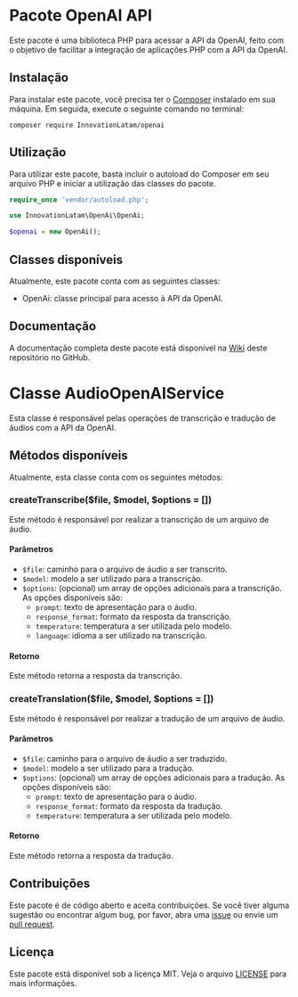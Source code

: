  # Pacote OpenAI API
 
 Este pacote é uma biblioteca PHP para acessar a API da OpenAI, feito com o objetivo de facilitar a integração de aplicações PHP com a API da OpenAI.
 
 ## Instalação
 
 Para instalar este pacote, você precisa ter o [Composer](https://getcomposer.org/) instalado em sua máquina. Em seguida, execute o seguinte comando no terminal:
 
 ```
 composer require InnovationLatam/openai
 ```
 
 ## Utilização
 
 Para utilizar este pacote, basta incluir o autoload do Composer em seu arquivo PHP e iniciar a utilização das classes do pacote.
 
 ```php
 require_once 'vendor/autoload.php';
 
 use InnovationLatam\OpenAi\OpenAi;
 
 $openai = new OpenAi();
 ```
 
 ## Classes disponíveis
 
 Atualmente, este pacote conta com as seguintes classes:
 
 - OpenAi: classe principal para acesso à API da OpenAI.
 
 ## Documentação
 
 A documentação completa deste pacote está disponível na [Wiki](https://github.com/InnovationLatam/openai/wiki) deste repositório no GitHub.
 

  # Classe AudioOpenAIService
 
 Esta classe é responsável pelas operações de transcrição e tradução de áudios com a API da OpenAI.
 
 ## Métodos disponíveis
 
 Atualmente, esta classe conta com os seguintes métodos:
 
 ### createTranscribe($file, $model, $options = [])
 
 Este método é responsável por realizar a transcrição de um arquivo de áudio.
 
 #### Parâmetros
 
 - `$file`: caminho para o arquivo de áudio a ser transcrito.
 - `$model`: modelo a ser utilizado para a transcrição.
 - `$options`: (opcional) um array de opções adicionais para a transcrição. As opções disponíveis são:
   - `prompt`: texto de apresentação para o áudio.
   - `response_format`: formato da resposta da transcrição.
   - `temperature`: temperatura a ser utilizada pelo modelo.
   - `language`: idioma a ser utilizado na transcrição.
 
 #### Retorno
 
 Este método retorna a resposta da transcrição.
 
 ### createTranslation($file, $model, $options = [])
 
 Este método é responsável por realizar a tradução de um arquivo de áudio.
 
 #### Parâmetros
 
 - `$file`: caminho para o arquivo de áudio a ser traduzido.
 - `$model`: modelo a ser utilizado para a tradução.
 - `$options`: (opcional) um array de opções adicionais para a tradução. As opções disponíveis são:
   - `prompt`: texto de apresentação para o áudio.
   - `response_format`: formato da resposta da tradução.
   - `temperature`: temperatura a ser utilizada pelo modelo.
 
 #### Retorno
 
 Este método retorna a resposta da tradução.

 ## Contribuições
 
 Este pacote é de código aberto e aceita contribuições. Se você tiver alguma sugestão ou encontrar algum bug, por favor, abra uma [issue](https://github.com/InnovationLatam/openai/issues) ou envie um [pull request](https://github.com/InnovationLatam/openai/pulls).
 
 ## Licença
 
 Este pacote está disponível sob a licença MIT. Veja o arquivo [LICENSE](https://github.com/InnovationLatam/openai/blob/master/LICENSE) para mais informações.

